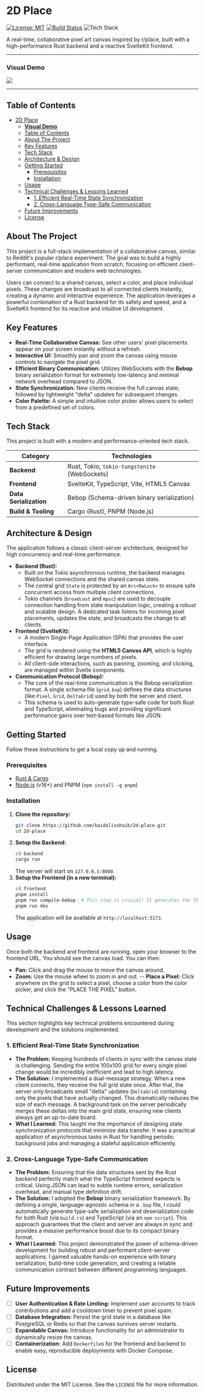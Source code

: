 # 2D Place

[![License: MIT](https://img.shields.io/badge/License-MIT-yellow.svg)](https://opensource.org/licenses/MIT)
[![Build Status](https://img.shields.io/badge/build-passing-brightgreen.svg)](https://github.com/kaidalisohaib/2d-place)
![Tech Stack](https://img.shields.io/badge/tech-Rust%20%7C%20SvelteKit%20%7C%20WebSockets-blueviolet)

A real-time, collaborative pixel art canvas inspired by r/place, built with a high-performance Rust backend and a reactive SvelteKit frontend.

---

### **Visual Demo**

![](https://raw.githubusercontent.com/kaidalisohaib/2d-place/refs/heads/main/assets/webpage.png)

---

## Table of Contents

- [2D Place](#2d-place)
    - [**Visual Demo**](#visual-demo)
  - [Table of Contents](#table-of-contents)
  - [About The Project](#about-the-project)
  - [Key Features](#key-features)
  - [Tech Stack](#tech-stack)
  - [Architecture \& Design](#architecture--design)
  - [Getting Started](#getting-started)
    - [Prerequisites](#prerequisites)
    - [Installation](#installation)
  - [Usage](#usage)
  - [Technical Challenges \& Lessons Learned](#technical-challenges--lessons-learned)
    - [1. Efficient Real-Time State Synchronization](#1-efficient-real-time-state-synchronization)
    - [2. Cross-Language Type-Safe Communication](#2-cross-language-type-safe-communication)
  - [Future Improvements](#future-improvements)
  - [License](#license)

## About The Project

This project is a full-stack implementation of a collaborative canvas, similar to Reddit's popular r/place experiment. The goal was to build a highly performant, real-time application from scratch, focusing on efficient client-server communication and modern web technologies.

Users can connect to a shared canvas, select a color, and place individual pixels. These changes are broadcast to all connected clients instantly, creating a dynamic and interactive experience. The application leverages a powerful combination of a Rust backend for its safety and speed, and a SvelteKit frontend for its reactive and intuitive UI development.

## Key Features

-   **Real-Time Collaborative Canvas:** See other users' pixel placements appear on your screen instantly without a refresh.
-   **Interactive UI:** Smoothly pan and zoom the canvas using mouse controls to navigate the pixel grid.
-   **Efficient Binary Communication:** Utilizes WebSockets with the **Bebop** binary serialization format for extremely low-latency and minimal network overhead compared to JSON.
-   **State Synchronization:** New clients receive the full canvas state, followed by lightweight "delta" updates for subsequent changes.
-   **Color Palette:** A simple and intuitive color picker allows users to select from a predefined set of colors.

## Tech Stack

This project is built with a modern and performance-oriented tech stack.

| Category                | Technologies                                                                      |
| ----------------------- | --------------------------------------------------------------------------------- |
| **Backend**             | Rust, Tokio, `tokio-tungstenite` (WebSockets)                                     |
| **Frontend**            | SvelteKit, TypeScript, Vite, HTML5 Canvas                                         |
| **Data Serialization**  | Bebop (Schema-driven binary serialization)                                        |
| **Build & Tooling**     | Cargo (Rust), PNPM (Node.js)                                                      |

## Architecture & Design

The application follows a classic client-server architecture, designed for high concurrency and real-time performance.

-   **Backend (Rust):**
    -   Built on the Tokio asynchronous runtime, the backend manages WebSocket connections and the shared canvas state.
    -   The central grid `State` is protected by an `Arc<RwLock>` to ensure safe concurrent access from multiple client connections.
    -   Tokio channels (`broadcast` and `mpsc`) are used to decouple connection handling from state manipulation logic, creating a robust and scalable design. A dedicated task listens for incoming pixel placements, updates the state, and broadcasts the change to all clients.
-   **Frontend (SvelteKit):**
    -   A modern Single-Page Application (SPA) that provides the user interface.
    -   The grid is rendered using the **HTML5 Canvas API**, which is highly efficient for drawing large numbers of pixels.
    -   All client-side interactions, such as panning, zooming, and clicking, are managed within Svelte components.
-   **Communication Protocol (Bebop):**
    -   The core of the real-time communication is the Bebop serialization format. A single schema file (`grid.bop`) defines the data structures (like `Pixel`, `Grid`, `DeltaGrid`) used by both the server and client.
    -   This schema is used to auto-generate type-safe code for both Rust and TypeScript, eliminating bugs and providing significant performance gains over text-based formats like JSON.

## Getting Started

Follow these instructions to get a local copy up and running.

### Prerequisites

-   [Rust & Cargo](https://www.rust-lang.org/tools/install)
-   [Node.js](https://nodejs.org/) (v16+) and PNPM (`npm install -g pnpm`)

### Installation

1.  **Clone the repository:**
    ```sh
    git clone https://github.com/kaidalisohaib/2d-place.git
    cd 2d-place
    ```
2.  **Setup the Backend:**
    ```sh
    cd backend
    cargo run
    ```
    The server will start on `127.0.0.1:8080`.
3.  **Setup the Frontend (in a new terminal):**
    ```sh
    cd frontend
    pnpm install
    pnpm run compile-bebop  # This step is crucial! It generates the TS code from the schema.
    pnpm run dev
    ```
    The application will be available at `http://localhost:5173`.

## Usage

Once both the backend and frontend are running, open your browser to the frontend URL. You should see the canvas load. You can then:
-   **Pan:** Click and drag the mouse to move the canvas around.
-   **Zoom:** Use the mouse wheel to zoom in and out.
--   **Place a Pixel:** Click anywhere on the grid to select a pixel, choose a color from the color picker, and click the "PLACE THE PIXEL" button.

## Technical Challenges & Lessons Learned

This section highlights key technical problems encountered during development and the solutions implemented.

### 1. Efficient Real-Time State Synchronization

-   **The Problem:** Keeping hundreds of clients in sync with the canvas state is challenging. Sending the entire 100x100 grid for every single pixel change would be incredibly inefficient and lead to high latency.
-   **The Solution:** I implemented a dual-message strategy. When a new client connects, they receive the full grid state once. After that, the server only broadcasts small "delta" updates (`DeltaGrid`) containing only the pixels that have actually changed. This dramatically reduces the size of each message. A background task on the server periodically merges these deltas into the main grid state, ensuring new clients always get an up-to-date board.
-   **What I Learned:** This taught me the importance of designing state synchronization protocols that minimize data transfer. It was a practical application of asynchronous tasks in Rust for handling periodic background jobs and managing a stateful application efficiently.

### 2. Cross-Language Type-Safe Communication

-   **The Problem:** Ensuring that the data structures sent by the Rust backend perfectly match what the TypeScript frontend expects is critical. Using JSON can lead to subtle runtime errors, serialization overhead, and manual type definition drift.
-   **The Solution:** I adopted the **Bebop** binary serialization framework. By defining a single, language-agnostic schema in a `.bop` file, I could automatically generate type-safe serialization and deserialization code for both Rust (via `build.rs`) and TypeScript (via an `npm script`). This approach guarantees that the client and server are always in sync and provides a massive performance boost due to its compact binary format.
-   **What I Learned:** This project demonstrated the power of schema-driven development for building robust and performant client-server applications. I gained valuable hands-on experience with binary serialization, build-time code generation, and creating a reliable communication contract between different programming languages.

## Future Improvements

-   [ ] **User Authentication & Rate Limiting:** Implement user accounts to track contributions and add a cooldown timer to prevent pixel spam.
-   [ ] **Database Integration:** Persist the grid state in a database like PostgreSQL or Redis so that the canvas survives server restarts.
-   [ ] **Expandable Canvas:** Introduce functionality for an administrator to dynamically resize the canvas.
-   [ ] **Containerization:** Add `Dockerfile`s for the frontend and backend to enable easy, reproducible deployments with Docker Compose.

## License

Distributed under the MIT License. See the `LICENSE` file for more information.
